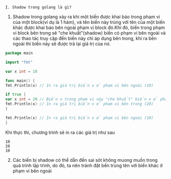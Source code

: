 `I. Shadow trong golang là gì?`
1. Shadow trong golang xảy ra khi một biến được khai báo trong phạm vi của một block(ví dụ là 1 hàm), và tên biến này trùng
với tên của một biến khác được khai báo bên ngoài phạm vị block đó.Khí đó, biến trong phạm vi block bên trong sẽ "che khuất"(shadow)
biến có phạm vi bên ngoài và các thao tác truy cập đến biến này chỉ áp dụng bên trong, khi ra bên ngoài thì biến này sẽ được trả lại giá
trị của nó.
```go
package main

import "fmt"

var x int = 10

func main() {
fmt.Println(x) // In ra giá trị biến x ở phạm vi bên ngoài (10)

if true {
var x int = 20 // Biến x trong phạm vi này "che khuất" biến x ở phạm vi bên ngoài
fmt.Println(x) // In ra giá trị biến x ở phạm vi bên trong (20)
}

fmt.Println(x) // In ra giá trị biến x ở phạm vi bên ngoài (10)
}

```
Khi thực thi, chương trình sẽ in ra các giá trị như sau

```
10
20
10
```
2. Các biến bị shadow có thể dẫn đến sai sót không muong muốn trong quá trình lập trình, do đó, ta nên tránh đặt bến trùng tên với biến khác ở phạm vi bên ngoài